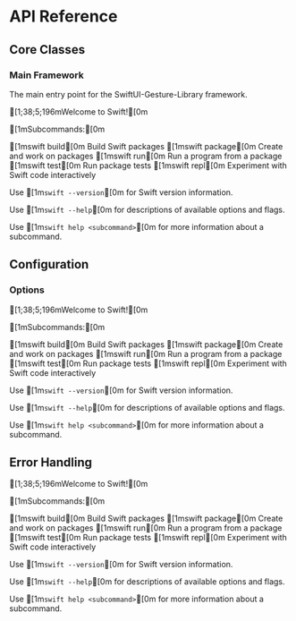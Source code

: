 # API Reference

## Core Classes

### Main Framework

The main entry point for the SwiftUI-Gesture-Library framework.


[1;38;5;196mWelcome to Swift![0m

[1mSubcommands:[0m

  [1mswift build[0m      Build Swift packages
  [1mswift package[0m    Create and work on packages
  [1mswift run[0m        Run a program from a package
  [1mswift test[0m       Run package tests
  [1mswift repl[0m       Experiment with Swift code interactively

  Use [1m`swift --version`[0m for Swift version information.

  Use [1m`swift --help`[0m for descriptions of available options and flags.

  Use [1m`swift help <subcommand>`[0m for more information about a subcommand.

## Configuration

### Options


[1;38;5;196mWelcome to Swift![0m

[1mSubcommands:[0m

  [1mswift build[0m      Build Swift packages
  [1mswift package[0m    Create and work on packages
  [1mswift run[0m        Run a program from a package
  [1mswift test[0m       Run package tests
  [1mswift repl[0m       Experiment with Swift code interactively

  Use [1m`swift --version`[0m for Swift version information.

  Use [1m`swift --help`[0m for descriptions of available options and flags.

  Use [1m`swift help <subcommand>`[0m for more information about a subcommand.

## Error Handling


[1;38;5;196mWelcome to Swift![0m

[1mSubcommands:[0m

  [1mswift build[0m      Build Swift packages
  [1mswift package[0m    Create and work on packages
  [1mswift run[0m        Run a program from a package
  [1mswift test[0m       Run package tests
  [1mswift repl[0m       Experiment with Swift code interactively

  Use [1m`swift --version`[0m for Swift version information.

  Use [1m`swift --help`[0m for descriptions of available options and flags.

  Use [1m`swift help <subcommand>`[0m for more information about a subcommand.
